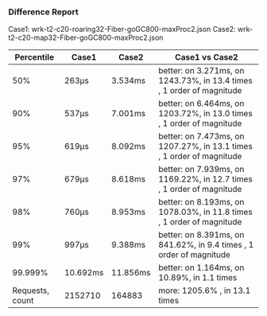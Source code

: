 ### Difference Report
Case1: wrk-t2-c20-roaring32-Fiber-goGC800-maxProc2.json
Case2: wrk-t2-c20-map32-Fiber-goGC800-maxProc2.json

|Percentile|Case1|Case2|Case1 vs Case2|
|---|---|---|---|
|50%|263µs|3.534ms|better: on 3.271ms, on 1243.73%, in 13.4 times , 1 order of magnitude|
|90%|537µs|7.001ms|better: on 6.464ms, on 1203.72%, in 13.0 times , 1 order of magnitude|
|95%|619µs|8.092ms|better: on 7.473ms, on 1207.27%, in 13.1 times , 1 order of magnitude|
|97%|679µs|8.618ms|better: on 7.939ms, on 1169.22%, in 12.7 times , 1 order of magnitude|
|98%|760µs|8.953ms|better: on 8.193ms, on 1078.03%, in 11.8 times , 1 order of magnitude|
|99%|997µs|9.388ms|better: on 8.391ms, on 841.62%, in 9.4 times , 1 order of magnitude|
|99.999%|10.692ms|11.856ms|better: on 1.164ms, on 10.89%, in 1.1 times |
|Requests, count|2152710|164883|more: 1205.6% , in 13.1 times |
